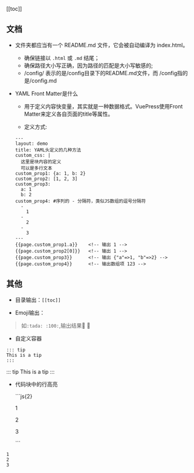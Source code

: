 [[toc]]
## 文档
- 文件夹都应当有一个 README.md 文件，它会被自动编译为 index.html。
    - 确保链接以 `.html` 或 `.md` 结尾；
    - 确保路径大小写正确，因为路径的匹配是大小写敏感的;
    - /config/ 表示的是/config目录下的README.md文件，而 /config指的是/config.md
- YAML Front Matter是什么
    - 用于定义内容快变量，其实就是一种数据格式。VuePress使用Front Matter来定义各自页面的title等属性。

    - 定义方式:
    
    ```
    ---
    layout: demo
    title: YAML头定义的几种方法
    custom_css: |
      这里是块内容的定义
      可以是多行文本
    custom_prop1: {a: 1, b: 2}
    custom_prop2: [1, 2, 3]
    custom_prop3: 
      a: 1
      b: 2
    custom_prop4: #序列的 - 分隔符，类似JS数组的逗号分隔符
      -
        1
      -
        2
      -
        3
    ---
    {{page.custom_prop1.a}}    <!-- 输出 1 -->
    {{page.custom_prop2[0]}}   <!-- 输出 1 -->
    {{page.custom_prop3}}      <!-- 输出 {"a"=>1, "b"=>2} -->
    {{page.custom_prop4}}      <!-- 输出数组项 123 -->
    
    ```
## 其他

- 目录输出：`[[toc]]`

- Emoji输出：
> 如`:tada: :100:`,输出结果:tada: :100:

- 自定义容器
```
::: tip
This is a tip
:::
```
::: tip
This is a tip
:::

- 代码块中的行高亮

    &#96;&#96;&#96;js{2}

    1

    2

    3

    &#96;&#96;&#96;
``` js{2}
1
2
3
```